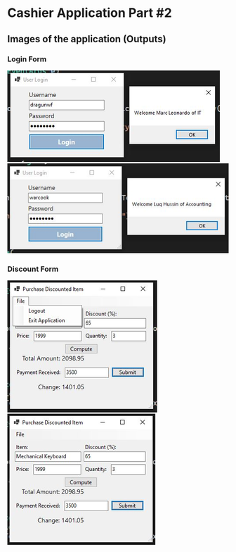# Cashier Application Part #2

## Images of the application (Outputs)

### Login Form

![Login Form Output 1](Images/OutputLoginForm1.JPG)
![Login Form Output 2](Images/OutputLoginForm2.JPG)

### Discount Form

![Discount Form Output 1](Images/OutputDiscountForm1.JPG)
![Discount Form Output 2](Images/OutputDiscountForm2.JPG)
